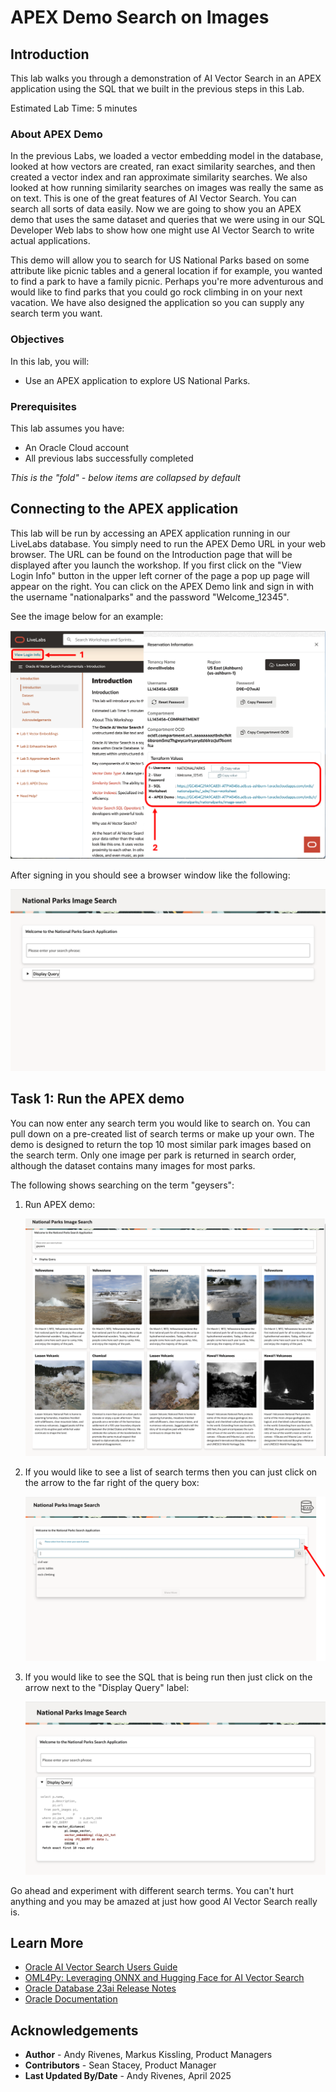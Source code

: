 # APEX Demo Search on Images

## Introduction

This lab walks you through a demonstration of AI Vector Search in an APEX application using the SQL that we built in the previous steps in this Lab.

Estimated Lab Time: 5 minutes

### About APEX Demo

In the previous Labs, we loaded a vector embedding model in the database, looked at how vectors are created, ran exact similarity searches, and then created a vector index and ran approximate similarity searches. We also looked at how running similarity searches on images was really the same as on text. This is one of the great features of AI Vector Search. You can search all sorts of data easily. Now we are going to show you an APEX demo that uses the same dataset and queries that we were using in our SQL Developer Web labs to show how one might use AI Vector Search to write actual applications.

This demo will allow you to search for US National Parks based on some attribute like picnic tables and a general location if for example, you wanted to find a park to have a family picnic. Perhaps you're more adventurous and would like to find parks that you could go rock climbing in on your next vacation. We have also designed the application so you can supply any search term you want.


### Objectives

In this lab, you will:

* Use an APEX application to explore US National Parks.


### Prerequisites

This lab assumes you have:
* An Oracle Cloud account
* All previous labs successfully completed


*This is the "fold" - below items are collapsed by default*

## Connecting to the APEX application

This lab will be run by accessing an APEX application running in our LiveLabs database. You simply need to run the APEX Demo URL in your web browser. The URL can be found on the Introduction page that will be displayed after you launch the workshop. If you first click on the "View Login Info" button in the upper left corner of the page a pop up page will appear on the right. You can click on the APEX Demo link and sign in with the username "nationalparks" and the password "Welcome_12345".

See the image below for an example:

![browser setup](images/browser_setup.png " ")

After signing in you should see a browser window like the following:

 ![apex screen](images/apex_initial_screen.png " ")


## Task 1: Run the APEX demo

You can now enter any search term you would like to search on. You can pull down on a pre-created list of search terms or make up your own. The demo is designed to return the top 10 most similar park images based on the search term. Only one image per park is returned in search order, although the dataset contains many images for most parks.

The following shows searching on the term "geysers":

1. Run APEX demo:

    ![apex search](images/apex_search.png " ")

2. If you would like to see a list of search terms then you can just click on the arrow to the far right of the query box:

    ![apex query](images/apex_pulldown_screen.png " ")

3. If you would like to see the SQL that is being run then just click on the arrow next to the "Display Query" label:

    ![apex query](images/apex_query_screen.png " ")

Go ahead and experiment with different search terms. You can't hurt anything and you may be amazed at just how good AI Vector Search really is.


## Learn More

* [Oracle AI Vector Search Users Guide](https://docs.oracle.com/en/database/oracle/oracle-database/23/vecse/index.html)
* [OML4Py: Leveraging ONNX and Hugging Face for AI Vector Search](https://blogs.oracle.com/machinelearning/post/oml4py-leveraging-onnx-and-hugging-face-for-advanced-ai-vector-search)
* [Oracle Database 23ai Release Notes](https://docs.oracle.com/en/database/oracle/oracle-database/23/rnrdm/index.html)
* [Oracle Documentation](http://docs.oracle.com)

## Acknowledgements
* **Author** - Andy Rivenes, Markus Kissling, Product Managers
* **Contributors** - Sean Stacey, Product Manager
* **Last Updated By/Date** - Andy Rivenes, April 2025
